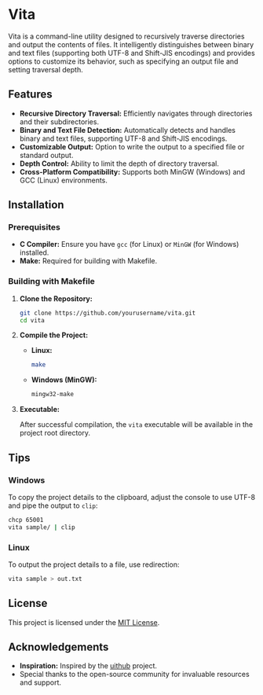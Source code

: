 # Vita

Vita is a command-line utility designed to recursively traverse directories and output the contents of files.
It intelligently distinguishes between binary and text files (supporting both UTF-8 and Shift-JIS encodings) and provides options to customize its behavior, such as specifying an output file and setting traversal depth.

## Features

- **Recursive Directory Traversal:** Efficiently navigates through directories and their subdirectories.
- **Binary and Text File Detection:** Automatically detects and handles binary and text files, supporting UTF-8 and Shift-JIS encodings.
- **Customizable Output:** Option to write the output to a specified file or standard output.
- **Depth Control:** Ability to limit the depth of directory traversal.
- **Cross-Platform Compatibility:** Supports both MinGW (Windows) and GCC (Linux) environments.

## Installation

### Prerequisites

- **C Compiler:** Ensure you have `gcc` (for Linux) or `MinGW` (for Windows) installed.
- **Make:** Required for building with Makefile.

### Building with Makefile

1. **Clone the Repository:**

   ```bash
   git clone https://github.com/yourusername/vita.git
   cd vita
   ```

2. **Compile the Project:**

    - **Linux:**

      ```bash
      make
      ```

    - **Windows (MinGW):**

      ```bash
      mingw32-make
      ```

3. **Executable:**

   After successful compilation, the `vita` executable will be available in the project root directory.

## Tips

### Windows

To copy the project details to the clipboard, adjust the console to use UTF-8 and pipe the output to `clip`:

```bash
chcp 65001
vita sample/ | clip
```

### Linux

To output the project details to a file, use redirection:

```bash
vita sample > out.txt
```

## License

This project is licensed under the [MIT License](LICENSE).

## Acknowledgements

- **Inspiration:** Inspired by the [uithub](https://github.com/uithub/uithub) project.
- Special thanks to the open-source community for invaluable resources and support.
